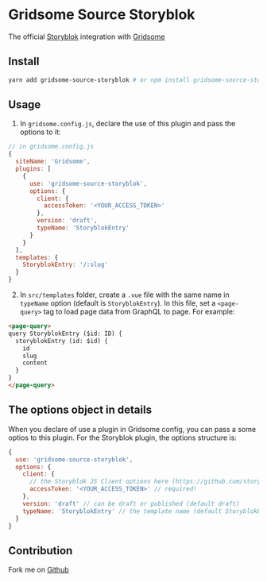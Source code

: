 # Gridsome Source Storyblok

The official [Storyblok](https://www.storyblok.com/) integration with [Gridsome](https://gridsome.org/)

## Install

```sh
yarn add gridsome-source-storyblok # or npm install gridsome-source-storyblok
```

## Usage

1. In `gridsome.config.js`, declare the use of this plugin and pass the options to it:

```js
// in gridsome.config.js
{
  siteName: 'Gridsome',
  plugins: [
    {
      use: 'gridsome-source-storyblok',
      options: {
        client: {
          accessToken: '<YOUR_ACCESS_TOKEN>'
        },
        version: 'draft',
        typeName: 'StoryblokEntry'
      }
    }
  ],
  templates: {
    StoryblokEntry: '/:slug'
  }
}
```

2. In `src/templates` folder, create a `.vue` file with the same name in `typeName` option (default is `StoryblokEntry`). In this file, set a `<page-query>` tag to load page data from GraphQL to page. For example:

```html
<page-query>
query StoryblokEntry ($id: ID) {
  storyblokEntry (id: $id) {
    id
    slug
    content
  }
}
</page-query>
```

## The options object in details

When you declare of use a plugin in Gridsome config, you can pass a some optios to this plugin. For the Storyblok plugin, the options structure is:

```js
{
  use: 'gridsome-source-storyblok',
  options: {
    client: {
      // the Storyblok JS Client options here (https://github.com/storyblok/storyblok-js-client)
      accessToken: '<YOUR_ACCESS_TOKEN>' // required!
    },
    version: 'draft' // can be draft or published (default draft)
    typeName: 'StoryblokEntry' // the template name (default StoryblokEntry)
  }
}
```

## Contribution

Fork me on [Github](https://github.com/storyblok/gridsome-source-storyblok)